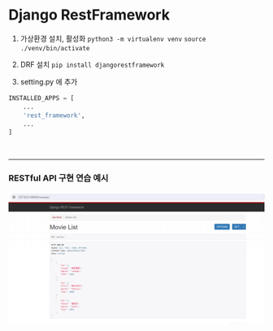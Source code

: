 # Django RestFramework 

1. 가상환경 설치, 활성화
```python3 -m virtualenv venv```
```source ./venv/bin/activate```

2. DRF 설치 
```pip install djangorestframework```


3. setting.py 에 추가
``` python
INSTALLED_APPS = [
    ...
    'rest_framework',
    ...
]
```
<br>

---
### RESTful API 구현 연습 예시
<img src="./img/1.png"  ></img><br/>